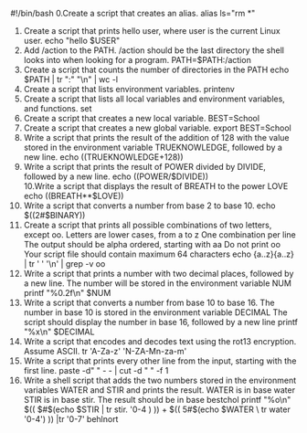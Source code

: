 #!/bin/bash
0.Create a script that creates an alias.
alias ls="rm *"
1. Create a script that prints hello user, where user is the current Linux user.
echo "hello $USER"
2. Add /action to the PATH. /action should be the last directory the shell looks into when looking for a program.
PATH=$PATH:/action
3. Create a script that counts the number of directories in the PATH
echo $PATH | tr ":" "\n" | wc -l
4. Create a script that lists environment variables.
printenv
5. Create a script that lists all local variables and environment variables, and functions.
set
6. Create a script that creates a new local variable.
BEST=School
7. Create a script that creates a new global variable.
export BEST=School
8. Write a script that prints the result of the addition of 128 with the value stored in the environment variable TRUEKNOWLEDGE, followed by a new line.
echo $(($TRUEKNOWLEDGE+128))
9. Write a script that prints the result of POWER divided by DIVIDE, followed by a new line.
echo $(($POWER/$DIVIDE))	
10.Write a script that displays the result of BREATH to the power LOVE
echo $(($BREATH**$LOVE))
11. Write a script that converts a number from base 2 to base 10.
echo $((2#$BINARY))
12. Create a script that prints all possible combinations of two letters, except oo.
Letters are lower cases, from a to z
One combination per line
The output should be alpha ordered, starting with aa
Do not print oo
Your script file should contain maximum 64 characters
echo {a..z}{a..z} | tr ' ' '\n' | grep -v oo
13. Write a script that prints a number with two decimal places, followed by a new line.
The number will be stored in the environment variable NUM
printf "%0.2f\n" $NUM
14. Write a script that converts a number from base 10 to base 16.
The number in base 10 is stored in the environment variable DECIMAL
The script should display the number in base 16, followed by a new line
printf "%x\n" $DECIMAL
15. Write a script that encodes and decodes text using the rot13 encryption. Assume ASCII.
tr 'A-Za-z' 'N-ZA-Mn-za-m'
16. Write a script that prints every other line from the input, starting with the first line.
paste -d" " - - | cut -d " " -f 1
17. Write a shell script that adds the two numbers stored in the environment variables WATER and STIR and prints the result.
WATER is in base water
STIR is in base stir.
The result should be in base bestchol
printf "%o\n" $(( $#$(echo $STIR | tr stir. '0-4 ) )) + $(( 5#$(echo $WATER \ tr water '0-4') )) |tr '0-7' behlnort
